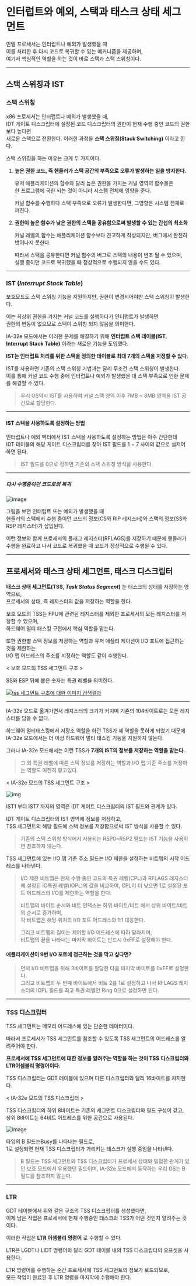 # 인터럽트와 예외, 스택과 태스크 상태 세그먼트

인텔 프로세서는 인터럽트나 예외가 발생했을 때 <br>이를 처리한 후 다시 코드로 복귀할 수 있는 메커니즘을 제공하며,<br>여기서 핵심적인 역할을 하는 것이 바로 스택과 스택 스위칭이다.

<hr>

## 스택 스위칭과 IST

### 스택 스위칭

x86 프로세서는 인터럽트나 예외가 발생했을 때,<br>IDT 게이트 디스크립터에 설정된 코드 디스크립터의 권한이 현재 수행 중인 코드의 권한보다 높다면<br>새로운 스택으로 전환한다. 이러한 과정을 **스택 스위칭(Stack Switching)** 이라고 한다.

스택 스위칭을 하는 이유는 크게 두 가지이다.

1. **높은 권한 코드, 즉 핸들러가 스택 공간의 부족으로 오류가 발생하는 일을 방지한다.**

   유저 애플리케이션의 함수와 달리 높은 권한을 가지는 커널 영역의 함수들은<br>한 프로그램에 국한 되는 것이 아니라 시스템 전체에 영향을 준다.

   커널 함수를 수행하다 스택 부족으로 오류가 발생한다면, 그영향은 시스템 전체로 퍼진다.

2. **권한이 높은 함수가 낮은 권한의 스택을 공유함으로써 발생할 수 있는 간섭의 최소화**

   커널 레벨의 함수는 애플리케이션 함수보다 견고하게 작성되지만, 버그에서 완전히 벗어나지 못한다.

   따라서 스택을 공유한다면 커널 함수의 버그로 스택의 내용이 변조 될 수 있으며,<br>실행 중이던 코드로 복귀했을 때 정상적으로 수행되지 않을 수도 있다.

<hr>

### IST (*Interrupt Stack Table*)

보호모드도 스택 스위칭 기능을 지원하지만, 권한이 변경되어야만 스택 스위칭이 발생한다.

이는 최상위 권한을 가지는 커널 코드를 실행하다가 인터럽트가 발생하면<br>권한의 변동이 없으므로 스택이 스위칭 되지 않음을 의미한다.

IA-32e 모드에서는 이러한 문제를 해결하기 위해 **인터럽트 스택 테이블(IST, Interrupt Stack Table)** 이라는 새로운 기능을 도입했다.

**IST는 인터럽트 처리를 위한 스택을 정의한 테이블로 최대 7개의 스택을 지정할 수 있다.**

IST를 사용하면 기존의 스택 스위칭 기법과는 달리 무조건 스택 스위칭이 발생한다.<br>이를 통해 커널 코드 수행 중에 인터럽트나 예외가 발생했을 대 스택 부족으로 인한 문제를 해결할 수 있다.

> 우리 OS역시 IST를 사용하여 커널 스택 영역 이후 7MB ~ 8MB 영역을 IST 공간으로 할당한다.

<hr>

#### IST 스택을 사용하도록 설정하는 방법

인터럽트나 예외 벡터에서 IST 스택을 사용하도록 설정하는 방법은 아주 간단한데<br>IDT 테이블의 해당 게이트 디스크립터를 찾아 IST 필드를 1 ~ 7 사이의 값으로 설저어하면 된다.

> IST 필드를 0으로 정하면 기존의 스택 스위칭 방식을 사용한다.

<hr>

##### 다시 수행중이던 코드로의 복귀

![image](https://user-images.githubusercontent.com/34773827/61181112-71ebed80-a65c-11e9-9cec-abed9499ba4f.png)

그림을 보면 인터럽트 또는 예외가 발생했을 때<br>핸들러의 스택에서 수행 중이던 코드의 정보(CS와 RIP 레지스터)와 스택의 정보(SS와 RSP 레지스터)가 삽입된다.

이런 정보와 함께 프로세서의 플래그 레지스터(RFLAGS)를 저장하기 때문에 핸들러가 수행을 완료하고 나서 코드로 복귀했을 때 코드가 정상적으로 수행될 수 있다.

<hr>



## 프로세서와 태스크 상태 세그먼트, 태스크 디스크립터

**태스크 상태 세그먼트(TSS, *Task Status Segment*)** 는 태스크의 상태를 저장하는 영역으로,<br>프로세서의 상태, 즉 레지스터의 값을 저장하는 역할을 한다.

보호 모드의 TSS는 FPU에 관련된 레지스터를 제외한 프로세서의 모든 레지스터를 저장할 수 있으며,<br>하드웨어 멀티 태스킹 구현에서 핵심 역할을 맡는다.

또한 권한별 스택 정보를 저장하는 역할과 유저 애플리 케이션이 I/O 포트에 접근하는 것을 제한하는<br>I/O 맵 어드레스의 주소를 지정하는 역할도 같이 수행한다.

< 보호 모드의 TSS 세그먼트 구조 >

SS와 ESP 뒤에 붙은 숫자는 특권 레벨을 의미한다.

[![tss 세그먼트 구조에 대한 이미지 검색결과](https://t1.daumcdn.net/cfile/tistory/2436224A53FF29F122)](https://www.google.co.kr/url?sa=i&rct=j&q=&esrc=s&source=images&cd=&cad=rja&uact=8&ved=2ahUKEwi_h9_u_7PjAhVrKqYKHSUKCEoQjRx6BAgBEAU&url=%2Furl%3Fsa%3Di%26rct%3Dj%26q%3D%26esrc%3Ds%26source%3Dimages%26cd%3D%26ved%3D%26url%3Dhttps%3A%2F%2Fkcats.tistory.com%2F170%26psig%3DAOvVaw07UEmwAcIQ5whQjdMZzCt6%26ust%3D1563179572493198&psig=AOvVaw07UEmwAcIQ5whQjdMZzCt6&ust=1563179572493198)

<hr>

IA-32e 모드로 옮겨가면서 레지스터의 크기가 커지며 기존의 104바이트로는 모든 레지스터를 담을 수 없다.

하드웨어 멀티태스킹에서 저장소 역할을 하던 TSS가 제 역할을 못하게 되었기 때문에<br>IA-32e 모드에서는 더 이상 하드웨어 멀티 태스킹 기능을 지원하지 않는다.

그러나 IA-32e 모드에서는 이런 TSS가 **7개의 IST의 정보를 저장하는 역할을 맡는다.** 

> 그 외 특권 레벨에 따른 스택 정보를 저장하는 역할과 I/O 맵 기준 주소를 저장하는 역할도 여전히 맡고있다.

< IA-32e 모드의 TSS 세그먼트 구조 >

![img](https://t1.daumcdn.net/cfile/tistory/2566734D587A00C612)

IST1 부터 IST7 까지의 영역은 IDT 게이트 디스크립터의 IST 필드와 관계가 있다.

IDT 게이트 디스크립터의 IST 영역에 정보를 저장하고,<br>TSS 세그먼트의 해당 필드에 스택 정보를 저장함으로써 IST 방식을 사용할 수 있다.

> 기존의 스택 스위칭 방식에서 사용되는 RSP0~RSP2 필드는 IST 기능을 사용하면 참조하지 않는다.

TSS 세그먼트에 있는 I/O 맵 기준 주소 필드는 I/O 제한을 설정하는 비트맵의 시작 어드레스를 나타낸다.

> I/O 제한 비트맵은 현재 수행 중인 코드의 특권 레벨(CPL)과 RFLAGS 레지스터에 설정된 IO특권 레벨(IOPL)의 값을 비교하여, CPL이 더 낮으면 1로 설정된 포트 어드레스의 I/O를 제한하는 역할을 한다.
>
> 비트맵의 바이트 순서와 비트 인덱스는 하위 바이트/비트 에서 상위 바이트/비트 의 순서로 증가하며,<br>각 비트맵은 해당 위치의 I/O 포트 어드레스와 1:1 대응한다.
>
> 그리고 비트맵의 길이는 제어할 I/O 어드레스에 따라 달라지며,<br>비트맵의 끝을 나타내는 마지막 바이트는 반드시 0xFF로 설정해야 한다.



#### 애플리케이션이 9번 I/O 포트에 접근하는 것을 막고 싶다면?

> 먼저 I/O 비트맵을 위해 3바이트를 할당한 다음 마지막 바이트를 0xFF로 설정한다.<br>그리고 비트맵의 두 번째 바이트에서 비트 2를 1로 설정하고 나서 RFLAGS 레지스터의 IOPL 필드를 최고 특권 레벨인 Ring 0으로 설정하면 된다.

<hr>

### TSS 디스크립터

TSS 세그먼트는 메모리 어드레스에 있는 단순한 데이터이다.

따라서 프로세서가 TSS 세그먼트를 참조할 수 있도록 TSS 세그먼트의 어드레스를 알려주어야 한다.

**프로세서에 TSS 세그먼트에 대한 정보를 알려주는 역할을 하는 것이 TSS 디스크립터와 LTR어셈블리 명령어이다.**

TSS 디스크립터는 GDT 테이블에 있으며 다른 디스크립터와 달리 16바이트를 차지한다.



< IA-32e 모드의 TSS 디스크립터 >

TSS 디스크립터의 하위 8바이트는 기존의 세그먼트 디스크립터와 필드 구성이 같고,<br>상위 8바이트는 64비트 어드레스를 위한 공간으로 사용된다.

![image](https://user-images.githubusercontent.com/34773827/61181430-79fa5c00-a661-11e9-89ce-7a9e92dd1853.png)

타입의 B 필드는Busy를 나타내는 필드로,<br>1로 설정되면 현재 TSS 디스크립터가 가리키는 태스크가 실행 중임을 나타낸다.

> B 필드는 TSS 세그먼트와 TSS 디스크립터가 프로세서 상태와 밀접한 관계가 있던 보호 모드에서 유용했던 필드이며, IA-32e 모드에서 동작하는 우리 OS는 B 필드를 참조하지 않는다.

<hr>

### LTR

GDT 테이블에서 위와 같은 구조의 TSS 디스크립터를 생성했다면,<br>이제 남은 작업은 프로세서에 현재 수행중인 태스크의 TSS가 어떤 것인지 알려주는 것이다.

이러한 작업은 **LTR 어셈블리 명령어** 로 수행할 수 있다.

LTR은 LGDT나 LIDT 명령어와 달리 GDT 테이블 내의 TSS 디스크립터의 오프셋을 사용한다.

LTR 명령어를 수행하는 순간 프로세서에 TSS 세그먼트의 정보가 로드되므로,<br>모든 작업이 완료된 후 LTR 명령을 마지막에 수행해야 한다.



